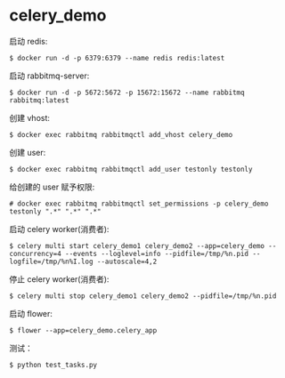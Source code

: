 # celery_demo

启动 redis:

    $ docker run -d -p 6379:6379 --name redis redis:latest

启动 rabbitmq-server:

    $ docker run -d -p 5672:5672 -p 15672:15672 --name rabbitmq rabbitmq:latest

创建 vhost:

    $ docker exec rabbitmq rabbitmqctl add_vhost celery_demo

创建 user:

    $ docker exec rabbitmq rabbitmqctl add_user testonly testonly

给创建的 user 赋予权限:

    # docker exec rabbitmq rabbitmqctl set_permissions -p celery_demo testonly ".*" ".*" ".*"

启动 celery worker(消费者):

    $ celery multi start celery_demo1 celery_demo2 --app=celery_demo --concurrency=4 --events --loglevel=info --pidfile=/tmp/%n.pid --logfile=/tmp/%n%I.log --autoscale=4,2

停止 celery worker(消费者):

    $ celery multi stop celery_demo1 celery_demo2 --pidfile=/tmp/%n.pid

启动 flower:

    $ flower --app=celery_demo.celery_app

测试：

    $ python test_tasks.py
